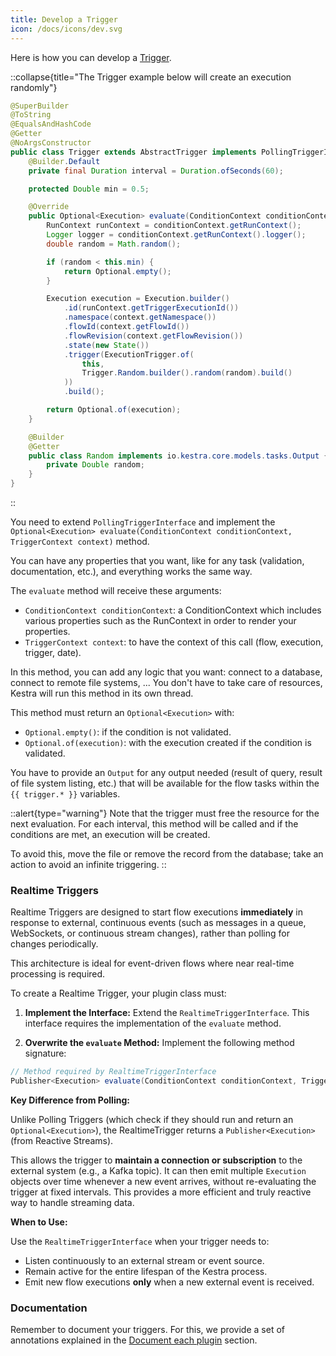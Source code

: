 ```yaml
---
title: Develop a Trigger
icon: /docs/icons/dev.svg
---
```


Here is how you can develop a [Trigger](../04.workflow-components/07.triggers/index.md).

::collapse{title="The Trigger example below will create an execution randomly"}

```java
@SuperBuilder
@ToString
@EqualsAndHashCode
@Getter
@NoArgsConstructor
public class Trigger extends AbstractTrigger implements PollingTriggerInterface, TriggerOutput<Trigger.Random> {
    @Builder.Default
    private final Duration interval = Duration.ofSeconds(60);

    protected Double min = 0.5;

    @Override
    public Optional<Execution> evaluate(ConditionContext conditionContext, TriggerContext context) {
        RunContext runContext = conditionContext.getRunContext();
        Logger logger = conditionContext.getRunContext().logger();
        double random = Math.random();

        if (random < this.min) {
            return Optional.empty();
        }

        Execution execution = Execution.builder()
            .id(runContext.getTriggerExecutionId())
            .namespace(context.getNamespace())
            .flowId(context.getFlowId())
            .flowRevision(context.getFlowRevision())
            .state(new State())
            .trigger(ExecutionTrigger.of(
                this,
                Trigger.Random.builder().random(random).build()
            ))
            .build();

        return Optional.of(execution);
    }

    @Builder
    @Getter
    public class Random implements io.kestra.core.models.tasks.Output {
        private Double random;
    }
}
```
::

You need to extend `PollingTriggerInterface` and implement the `Optional<Execution> evaluate(ConditionContext conditionContext, TriggerContext context)` method.

You can have any properties that you want, like for any task (validation, documentation, etc.), and everything works the same way.

The `evaluate` method will receive these arguments:
- `ConditionContext conditionContext`: a ConditionContext which includes various properties such as the RunContext in order to render your properties.
- `TriggerContext context`: to have the context of this call (flow, execution, trigger, date).

In this method, you can add any logic that you want: connect to a database, connect to remote file systems, ...
You don't have to take care of resources, Kestra will run this method in its own thread.

This method must return an `Optional<Execution>` with:
- `Optional.empty()`: if the condition is not validated.
- `Optional.of(execution)`: with the execution created if the condition is validated.

You have to provide an `Output` for any output needed (result of query, result of file system listing, etc.) that will be available for the flow tasks within the `{{ trigger.* }}` variables.

::alert{type="warning"}
Note that the trigger must free the resource for the next evaluation. For each interval, this method will be called and if the conditions are met, an execution will be created.

To avoid this, move the file or remove the record from the database; take an action to avoid an infinite triggering.
::

### Realtime Triggers

Realtime Triggers are designed to start flow executions **immediately** in response to external, continuous events (such as messages in a queue, WebSockets, or continuous stream changes), rather than polling for changes periodically.

This architecture is ideal for event-driven flows where near real-time processing is required.

To create a Realtime Trigger, your plugin class must:

1.  **Implement the Interface:** Extend the `RealtimeTriggerInterface`. This interface requires the implementation of the `evaluate` method.

2.  **Overwrite the `evaluate` Method:** Implement the following method signature:

```java
// Method required by RealtimeTriggerInterface
Publisher<Execution> evaluate(ConditionContext conditionContext, TriggerContext triggerContext) throws Exception;
```

**Key Difference from Polling:**

Unlike Polling Triggers (which check if they should run and return an `Optional<Execution>`), the RealtimeTrigger returns a `Publisher<Execution>` (from Reactive Streams).

This allows the trigger to **maintain a connection or subscription** to the external system (e.g., a Kafka topic). It can then emit multiple `Execution` objects over time whenever a new event arrives, without re-evaluating the trigger at fixed intervals. This provides a more efficient and truly reactive way to handle streaming data.

**When to Use:**

Use the `RealtimeTriggerInterface` when your trigger needs to:

* Listen continuously to an external stream or event source.
* Remain active for the entire lifespan of the Kestra process.
* Emit new flow executions **only** when a new external event is received.

### Documentation

Remember to document your triggers. For this, we provide a set of annotations explained in the [Document each plugin](./06.document.md) section.
